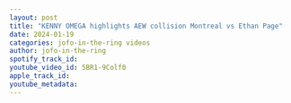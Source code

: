 ```yaml
---
layout: post
title: "KENNY OMEGA highlights AEW collision Montreal vs Ethan Page"
date: 2024-01-19
categories: jofo-in-the-ring videos
author: jofo-in-the-ring
spotify_track_id: 
youtube_video_id: 5BR1-9Colf0
apple_track_id: 
youtube_metadata: 
---
```

